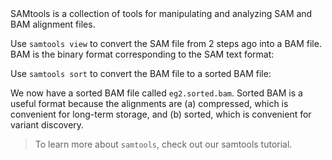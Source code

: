 <script>
import Link from "$components/Link.svelte";
import Execute from "$components/Execute.svelte";
</script>

<Link href="http://www.htslib.org/">SAMtools</Link> is a collection of tools for manipulating and analyzing SAM and BAM alignment files.

Use `samtools view` to convert the SAM file from 2 steps ago into a BAM file. BAM is the binary format corresponding to the SAM text format:

<Execute command="samtools view eg2.sam -o eg2.bam" />

Use `samtools sort` to convert the BAM file to a sorted BAM file:

<Execute command="samtools sort eg2.sam -o eg2.sorted.bam" />

We now have a sorted BAM file called `eg2.sorted.bam`. Sorted BAM is a useful format because the alignments are (a) compressed, which is convenient for long-term storage, and (b) sorted, which is convenient for variant discovery.

> To learn more about `samtools`, check out our <Link href="/tutorials/samtools-intro">samtools tutorial</Link>.
